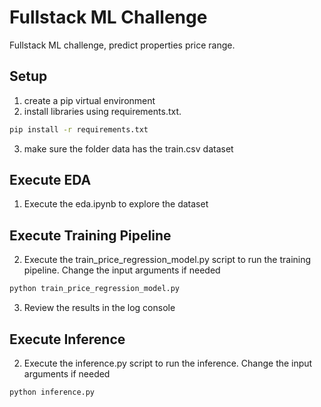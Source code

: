# Fullstack ML Challenge

Fullstack ML challenge, predict properties price range.

## Setup
1. create a pip virtual environment
2. install libraries using requirements.txt.
```bash
pip install -r requirements.txt
```
3. make sure the folder data has the train.csv dataset


## Execute EDA
1. Execute the eda.ipynb to explore the dataset

## Execute Training Pipeline
2. Execute the train_price_regression_model.py script to run the training pipeline. Change the input arguments if needed
```bash
python train_price_regression_model.py
``` 
3. Review the results in the log console

## Execute Inference
2. Execute the inference.py script to run the inference. Change the input arguments if needed
```bash
python inference.py
``` 

